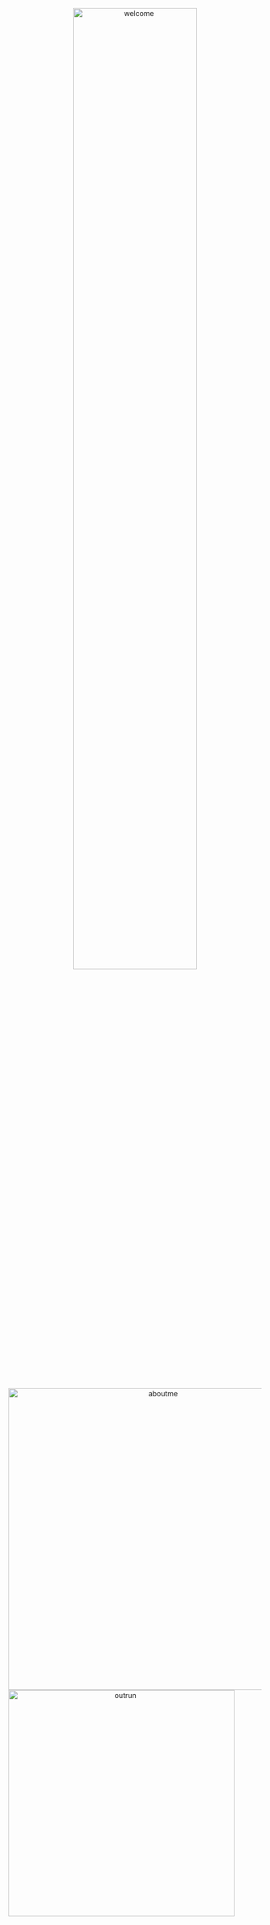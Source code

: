 <p align='center'>
<img align='center' alt='welcome' width='70%' src='https://cdn.discordapp.com/attachments/681786753547632790/867268836280500224/Retro.png'>
</p>


<p align='center', width='100%'>
<img align='left' alt='aboutme' width='600px' src='https://cdn.discordapp.com/attachments/681786753547632790/867328718836596776/text.png'> <img align='left' alt='outrun' width=450px src='https://media1.tenor.com/images/31f3a9158896222f4c283733fb03c855/tenor.gif?itemid=22414262'>

</p>

